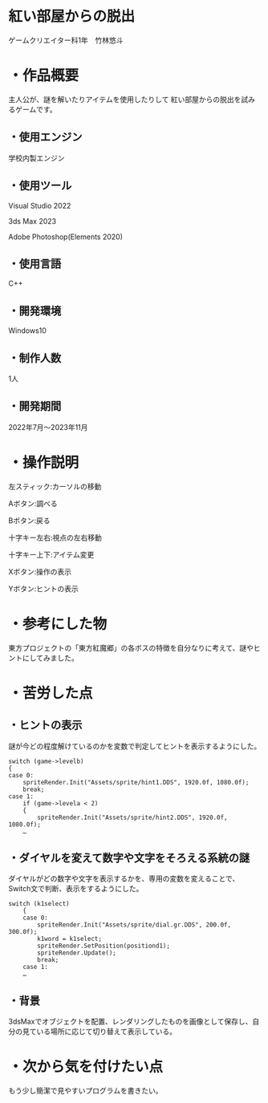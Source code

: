# 紅い部屋からの脱出

ゲームクリエイター科1年　竹林悠斗

# ・作品概要
主人公が、謎を解いたりアイテムを使用したりして
紅い部屋からの脱出を試みるゲームです。

## ・使用エンジン

学校内製エンジン


## ・使用ツール

Visual Studio 2022

3ds Max 2023

Adobe Photoshop(Elements 2020)


## ・使用言語

 C++


## ・開発環境

Windows10


## ・制作人数

1人


## ・開発期間

2022年7月～2023年11月

# ・操作説明
左スティック:カーソルの移動

Aボタン:調べる

Bボタン:戻る

十字キー左右:視点の左右移動

十字キー上下:アイテム変更

Xボタン:操作の表示

Yボタン:ヒントの表示

# ・参考にした物
東方プロジェクトの「東方紅魔郷」の各ボスの特徴を自分なりに考えて、謎やヒントにしてみました。

# ・苦労した点
## ・ヒントの表示

謎が今どの程度解けているのかを変数で判定してヒントを表示するようにした。


	switch (game->levelb)
	{
	case 0:
		spriteRender.Init("Assets/sprite/hint1.DDS", 1920.0f, 1080.0f);
		break;
	case 1:
		if (game->levela < 2)
		{
            spriteRender.Init("Assets/sprite/hint2.DDS", 1920.0f, 1080.0f);
        …

## ・ダイヤルを変えて数字や文字をそろえる系統の謎

ダイヤルがどの数字や文字を表示するかを、専用の変数を変えることで、
Switch文で判断、表示をするようにした。

    switch (k1select)
		{
		case 0:
			spriteRender.Init("Assets/sprite/dial.gr.DDS", 200.0f, 300.0f);
			k1word = k1select;
			spriteRender.SetPosition(positiond1);
			spriteRender.Update();
			break;
		case 1:
        …

## ・背景
3dsMaxでオブジェクトを配置、レンダリングしたものを画像として保存し、自分の見ている場所に応じて切り替えて表示している。

# ・次から気を付けたい点
もう少し簡潔で見やすいプログラムを書きたい。